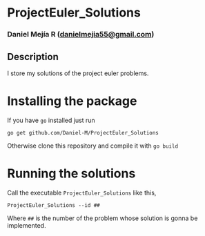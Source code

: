 # ProjectEuler_Solutions  
### Daniel Mejía R ([danielmejia55@gmail.com](mailto:danielmejia55@gmail.com))  

## Description
I store my solutions of the project euler problems.     

# Installing the package
If you have `go` installed just run  

`go get github.com/Daniel-M/ProjectEuler_Solutions`  

Otherwise clone this repository and compile it with `go build`   

# Running the solutions

Call the executable `ProjectEuler_Solutions` like this,    

`ProjectEuler_Solutions --id ##`

Where `##` is the number of the problem whose solution is gonna be implemented.
